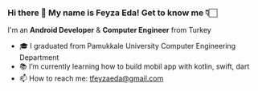 ### Hi there 👋 My name is Feyza Eda! Get to know me 👇🏻

I'm an **Android Developer** & **Computer Engineer** from Turkey

- 🎓 I graduated from Pamukkale University Computer Engineering Department
- 📚 I’m currently learning how to build mobil app with kotlin, swift, dart 
- 📫 How to reach me: tfeyzaeda@gmail.com

<!--
**feyzaeda/feyzaeda** is a ✨ _special_ ✨ repository because its `README.md` (this file) appears on your GitHub profile.

Here are some ideas to get you started:

- 🔭 I’m currently working on ...
- 🌱 I’m currently learning ...
- 👯 I’m looking to collaborate on ...
- 🤔 I’m looking for help with ...
- 💬 Ask me about ...
- 📫 How to reach me: ...
- 😄 Pronouns: ...
- ⚡ Fun fact: ...
-->
